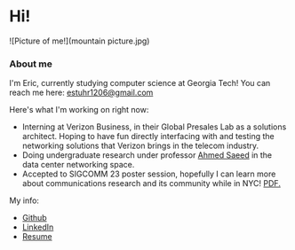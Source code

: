 # Hi!
![Picture of me!](mountain picture.jpg)
### About me
I'm Eric, currently studying computer science at Georgia Tech! You can reach me here: estuhr1206@gmail.com

Here's what I'm working on right now:
* Interning at Verizon Business, in their Global Presales Lab as a solutions architect. Hoping to have fun directly interfacing with and testing the networking solutions that Verizon brings in the telecom industry. 
* Doing undergraduate research under professor [Ahmed Saeed](https://saeed.github.io/) in the data center networking space. 
 * Accepted to SIGCOMM 23 poster session, hopefully I can learn more about communications research and its community while in NYC! <a href="sigcomm23_estuhr_asaeed.pdf" target="_blank">PDF.</a>
 
My info:
* [Github](https://github.com/estuhr1206)
* [LinkedIn](https://www.linkedin.com/in/eric-stuhr/)
* <a href="Eric_Stuhr_Resume.pdf" target="_blank">Resume</a>

